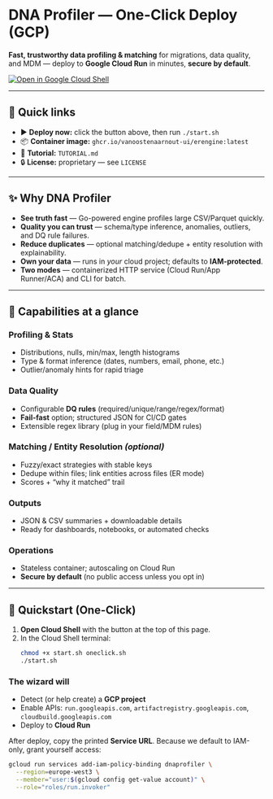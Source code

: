 # DNA Profiler — One-Click Deploy (GCP)

**Fast, trustworthy data profiling & matching** for migrations, data quality, and MDM — deploy to **Google Cloud Run** in minutes, **secure by default**.

<p>
  <a target="_blank" rel="noopener noreferrer" href="https://ssh.cloud.google.com/cloudshell/editor?cloudshell_git_repo=https://github.com/vanoostenaarnout-ui/dnaprofiler-oneclick.git&cloudshell_git_branch=main&cloudshell_tutorial=TUTORIAL.md&cloudshell_open_in_editor=start.sh">
    <img alt="Open in Google Cloud Shell" src="https://gstatic.com/cloudssh/images/open-btn.png" />
  </a>
</p>

---

## 🔗 Quick links

- ▶️ **Deploy now:** click the button above, then run `./start.sh`
- 📦 **Container image:** `ghcr.io/vanoostenaarnout-ui/erengine:latest`
- 📘 **Tutorial:** `TUTORIAL.md`
- 🔒 **License:** proprietary — see `LICENSE`

---

## ✨ Why DNA Profiler

- **See truth fast** — Go-powered engine profiles large CSV/Parquet quickly.  
- **Quality you can trust** — schema/type inference, anomalies, outliers, and DQ rule failures.  
- **Reduce duplicates** — optional matching/dedupe + entity resolution with explainability.  
- **Own your data** — runs in *your* cloud project; defaults to **IAM-protected**.  
- **Two modes** — containerized HTTP service (Cloud Run/App Runner/ACA) and CLI for batch.

---

## 🧩 Capabilities at a glance

### Profiling & Stats
- Distributions, nulls, min/max, length histograms  
- Type & format inference (dates, numbers, email, phone, etc.)  
- Outlier/anomaly hints for rapid triage

### Data Quality
- Configurable **DQ rules** (required/unique/range/regex/format)  
- **Fail-fast** option; structured JSON for CI/CD gates  
- Extensible regex library (plug in your field/MDM rules)

### Matching / Entity Resolution *(optional)*
- Fuzzy/exact strategies with stable keys  
- Dedupe within files; link entities across files (ER mode)  
- Scores + “why it matched” trail

### Outputs
- JSON & CSV summaries + downloadable details  
- Ready for dashboards, notebooks, or automated checks

### Operations
- Stateless container; autoscaling on Cloud Run  
- **Secure by default** (no public access unless you opt in)

---

## 🚀 Quickstart (One-Click)

1. **Open Cloud Shell** with the button at the top of this page.  
2. In the Cloud Shell terminal:
   ```bash
   chmod +x start.sh oneclick.sh
   ./start.sh

### The wizard will

- Detect (or help create) a **GCP project**
- Enable APIs: `run.googleapis.com`, `artifactregistry.googleapis.com`, `cloudbuild.googleapis.com`
- Deploy to **Cloud Run**

After deploy, copy the printed **Service URL**. Because we default to IAM-only, grant yourself access:

```bash
gcloud run services add-iam-policy-binding dnaprofiler \
  --region=europe-west3 \
  --member="user:$(gcloud config get-value account)" \
  --role="roles/run.invoker"

